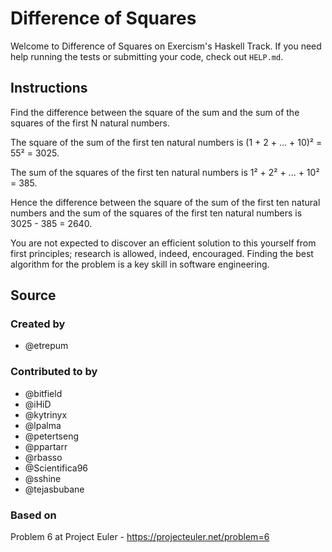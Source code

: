 # Difference of Squares

Welcome to Difference of Squares on Exercism's Haskell Track.
If you need help running the tests or submitting your code, check out `HELP.md`.

## Instructions

Find the difference between the square of the sum and the sum of the squares of the first N natural numbers.

The square of the sum of the first ten natural numbers is
(1 + 2 + ... + 10)² = 55² = 3025.

The sum of the squares of the first ten natural numbers is
1² + 2² + ... + 10² = 385.

Hence the difference between the square of the sum of the first ten natural numbers and the sum of the squares of the first ten natural numbers is 3025 - 385 = 2640.

You are not expected to discover an efficient solution to this yourself from first principles; research is allowed, indeed, encouraged.
Finding the best algorithm for the problem is a key skill in software engineering.

## Source

### Created by

- @etrepum

### Contributed to by

- @bitfield
- @iHiD
- @kytrinyx
- @lpalma
- @petertseng
- @ppartarr
- @rbasso
- @Scientifica96
- @sshine
- @tejasbubane

### Based on

Problem 6 at Project Euler - https://projecteuler.net/problem=6